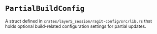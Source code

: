 # `PartialBuildConfig`

A struct defined in `crates/layer5_session/ragit-config/src/lib.rs` that holds optional build-related configuration settings for partial updates.